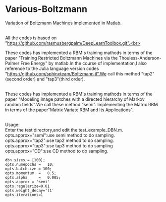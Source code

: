 # Various-Boltzmann
Variation of Boltzmann Machines implemented in Matlab.<br><br>

All the codes is based on "https://github.com/rasmusbergpalm/DeepLearnToolbox.git".<br><br>

These codes has implemented a RBM's training mathods in terms of the paper "Training Restricted Boltzmann Machines via the Thouless-Anderson-Palmer Free Energy" by matlab.In the course of implementation,I also reference to the Julia language version codes "https://github.com/sphinxteam/Boltzmann.jl".We call this method "tap2"(second order) and "tap3"(third order).<br><br>

These codes has implemented a RBM's training mathods in terms of the paper "Modeling image patches with a directed hierarchy of Markov random fields".We call these method  "semi".
Implementing the Matrix RBM in terms of the paper"Matrix Variate RBM and Its Applications".<br><br>

Usage:<br>
    Enter the test directory,and edit the test_example_DBN.m.<br>
    opts.approx="semi":use semi method to do sampling.<br>
    opts.approx="tap2":use tap2 method to do sampling.<br>
    opts.approx="tap3":use tap3 method to do sampling<br>
    opts.approx="CD":use CD method to do sampling.<br>
    
    dbn.sizes = [100];
    opts.numepochs =   10;
    opts.batchsize = 100;
    opts.momentum  =   0.5;
    opts.alpha     =   0.005;
    opts.approx = 'semi'
    opts.regularize=0.01
    opts.weight_decay='l1'
    opts.iterations=1
